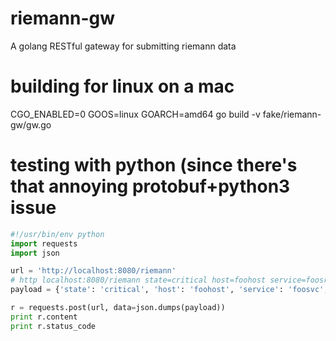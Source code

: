 # riemann-gw
A golang RESTful gateway for submitting riemann data

# building for linux on a mac
CGO_ENABLED=0 GOOS=linux GOARCH=amd64 go build -v fake/riemann-gw/gw.go

# testing with python (since there's that annoying protobuf+python3 issue
```python
#!/usr/bin/env python
import requests
import json

url = 'http://localhost:8080/riemann'
# http localhost:8080/riemann state=critical host=foohost service=foosrv metric=10
payload = {'state': 'critical', 'host': 'foohost', 'service': 'foosvc', 'metric': "10"}

r = requests.post(url, data=json.dumps(payload))
print r.content
print r.status_code
```
